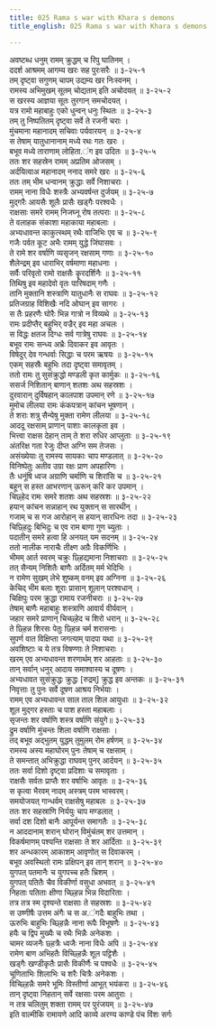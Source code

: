 ```yaml
---
title: 025 Rama s war with Khara s demons
title_english: 025 Rama s war with Khara s demons

---
```

अवष्टब्ध धनुम् रामम् क्रुद्धम् च रिपु घातिनम् ।  
ददर्श आश्रमम् आगम्य खरः सह पुरःसरैः ॥ ३-२५-१  
तम् दृष्ट्वा सगुणम् चापम् उद्यम्य खर निःस्वनम् ।  
रामस्य अभिमुखम् सूतम् चोद्यताम् इति अचोदयत् ॥ ३-२५-२  
स खरस्य आज्ञया सूतः तुरगान् समचोदयत् ।  
यत्र रामो महाबाहुः एको धुन्वन् धनुः स्थितः ॥ ३-२५-३  
तम् तु निष्पतितम् दृष्ट्वा सर्वे ते रजनी चराः ।  
मुंचमाना महानादम् सचिवाः पर्यवारयन् ॥ ३-२५-४  
स तेषाम् यातुधानानाम् मध्ये रथः गतः खरः ।  
बभूव मध्ये ताराणाम् लोहिता.ंग इव उदितः ॥ ३-२५-५  
ततः शर सहस्रेन रामम् अप्रतिम ओजसम् ।  
अर्दयित्वाअ महानादम् ननाद समरे खरः ॥ ३-२५-६  
ततः तम् भीम धन्वानम् क्रुद्धाः सर्वे निशाचराः ।  
रामम् नाना विधैः शस्त्रैः अभ्यवर्षन्त दुर्जयम् ॥ ३-२५-७  
मुद्गरैः आयसैः शूलैः प्रासैः खड्गैः परश्वधैः ।  
राक्षसाः समरे रामम् निजघ्नू रोष तत्पराः ॥ ३-२५-८  
ते वलाहक संकाशा महाकाया महाबलाः ।  
अभ्यधावन्त काकुत्स्थम् रथैः वाजिभिः एव च ॥ ३-२५-९  
गजैः पर्वत कूट अभैः रामम् युद्धे जिंघासवः ।  
ते रामे शर वर्षाणि व्यसृजन् रक्षसाम् गणाः ॥ ३-२५-१०  
शैलेन्द्रम् इव धाराभिर् वर्षमाणा महाधनाः ।  
सर्वैः परिवृतो रामो राक्षसैः कॄरदर्शिनैः ॥ ३-२५-११  
तिथिषु इव महादेवो वृतः पारिषदाम् गणैः ।  
तानि मुक्तानि शस्त्राणि यातुधानैः स राघवः ॥ ३-२५-१२  
प्रतिजग्राह विशिखैः नदि ओघान् इव सागरः ।  
स तैः प्रहरणैः घोरैः भिन्न गात्रो न विव्यथे ॥ ३-२५-१३  
रामः प्रदीप्तैर् बहुभिर् वज्रैर् इव महा अचलः ।  
स विद्धः क्षतज दिग्धः सर्व गात्रेषु राघवः ॥ ३-२५-१४  
बभूव रामः सन्ध्य अभ्रैः दिवाकर इव आवृतः ।  
विषेदुर् देव गन्धर्वाः सिद्धाः च परम ऋषयः ॥ ३-२५-१५  
एकम् सहस्रैः बहुभिः तदा दृष्ट्वा समावृतम् ।  
ततो रामः तु सुसंक्रुद्धो मण्डली कृत कार्मुकः ॥ ३-२५-१६  
ससर्ज निशितान् बाणान् शतशः अथ सहस्रशः ।  
दुरवारान् दुर्विषहान् कालपाश उपमान् रणे ॥ ३-२५-१७  
मुमोच लीलया रामः कंकपत्रान् कांचन भूषणान् ।  
ते शराः शत्रु सैन्येषु मुक्ता रामेण लीलया ॥ ३-२५-१८  
आददू रक्षसाम् प्राणान् पाशाः कालकृता इव ।  
भित्त्वा राक्षस देहान् ताम् ते शरा रुधिर आप्लुताः ॥ ३-२५-१९  
अंतरिक्ष गता रेजुः दीप्त अग्नि सम तेजसः ।  
असंख्येयाः तु रामस्य सायकाः चाप मण्डलात् ॥ ३-२५-२०  
विनिष्पेतुः अतीव उग्रा रक्षः प्राण अपहारिणः ।  
तैः धनूंषि ध्वज अग्राणि चर्माणि च शिरांसि च ॥ ३-२५-२१  
बहून् स हस्त आभरणान् ऊरून् करि कर उपमान् ।  
चिछ्हेद रामः समरे शतशः अथ सहस्रशः ॥ ३-२५-२२  
हयान् कांचन सन्नाहान् रथ युक्तान् स सारथीन् ।  
गजाम् च स गज आरोहान् स हयान् सारधिनः तदा ॥ ३-२५-२३  
चिछ्हिदुः बिभिदुः च एव राम बाणा गुण च्युताः ।  
पदातीन् समरे हत्वा हि अनयत् यम सदनम् ॥ ३-२५-२४  
ततो नालीक नाराचैः तीक्ष्ण अग्रैः विकर्णिभिः ।  
भीमम् आर्त स्वरम् चक्रुः छ्हिद्यमाना निशाचराः ॥ ३-२५-२५  
तत् सैन्यम् निशितैः बाणैः अर्दितम् मर्म भेदिभिः ।  
न रामेण सुखम् लेभे शुष्कम् वनम् इव अग्निना ॥ ३-२५-२६  
केचिद् भीम बलाः शूराः प्रासान् शूलान् परश्वधान् ।  
चिक्षिपुः परम क्रुद्धा रामाय रजनीचराः ॥ ३-२५-२७  
तेषाम् बाणैः महाबाहुः शस्त्राणि आवार्य वीर्यवान् ।  
जहार समरे प्राणान् चिच्छ्हेद च शिरो धरान् ॥ ३-२५-२८  
ते छ्हिन्न शिरसः पेतुः छ्हिन्न चर्म शरासनाः ।  
सुपर्ण वात विक्षिप्ता जगत्याम् पादपा यथा ॥ ३-२५-२९  
अवशिष्टाः च ये तत्र विषण्णाः ते निशाचराः ।  
खरम् एव अभ्यधावन्त शरणार्थम् शर आहताः ॥ ३-२५-३०  
तान् सर्वान् धनुर् आदाय समाश्वास्य च दूषणः ।  
अभ्यधावत सुसंक्रुद्धः क्रुद्धः [रुद्रम्] क्रुद्ध इव अन्तकः ॥ ३-२५-३१  
निवृत्ताः तु पुनः सर्वे दूषण आश्रय निर्भयाः ।  
रामम् एव अभ्यधावन्त साल ताल शिल आयुधाः ॥ ३-२५-३२  
शूल मुद्गर हस्ताः च पाश हस्ता महाबलाः ।  
सृजन्तः शर वर्षाणि शस्त्र वर्षाणि संयुगे॥ ३-२५-३३  
द्रुम वर्षाणि मुंचन्तः शिला वर्षाणि राक्षसाः ।  
तद् बभूव अद्भुतम् युद्धम् तुमुलम् रोम हर्षणम् ॥ ३-२५-३४  
रामस्य अस्य महाघोरम् पुनः तेषाम् च रक्षसाम् ।  
ते समन्तात् अभिक्रुद्धा राघवम् पुनर् आर्दयन् ॥ ३-२५-३५  
ततः सर्वा दिशो दृष्ट्वा प्रदिशाः च समावृताः ।  
राक्षसैः सर्वतः प्राप्तैः शर वर्षाभिः आवृतः ॥ ३-२५-३६  
स कृत्वा भैरवम् नादम् अस्त्रम् परम भास्वरम्।  
समयोजयत् गान्धर्वम् राक्षसेषु महाबलः ॥ ३-२५-३७  
ततः शर सहस्राणि निर्ययुः चाप मण्डलात् ।  
सर्वा दश दिशो बानैः आपूर्यन्त समागतैः ॥ ३-२५-३८  
न आददानाम् शरान् घोरान् विमुंचंतम् शर उत्तमान् ।  
विकर्षमाणम् पश्यन्ति राक्षसाः ते शर आर्दिताः ॥ ३-२५-३९  
शर अन्धकारम् आकाशम् आवृणोत् स दिवाकरम् ।  
बभूव अवस्थितो रामः प्रक्षिपन् इव तान् शरान् ॥ ३-२५-४०  
युगपत् पतमानैः च युगपच्च हतैः भ्रिशम् ।  
युगपत् पतितैः चैव विकीर्णा वसुधा अभवत् ॥ ३-२५-४१  
निहताः पतिताः क्षीणा च्छ्हिन्न भिन्न विदारिताः ।  
तत्र तत्र स्म दृश्यन्ते राक्षसाः ते सहस्रशः ॥ ३-२५-४२  
स उष्णीषैः उत्तम अंगैः च स अ.ंगदैः बाहुभिः तथा ।  
ऊरुभिः बाहुभिः च्छ्हिन्नैः नाना रूपैः विभूषणैः ॥ ३-२५-४३  
हयैः च द्विप मुख्यैः च रथैः भिन्नैः अनेकशः ।  
चामर व्यजनैः छ्हत्रैः ध्वजैः नाना विधैः अपि ॥ ३-२५-४४  
रामेण बाण अभिहतैः विच्छ्हिन्नैः शूल पट्टिशैः ।  
खड्गैः खण्डीकृतैः प्रासैः विकीर्णैः च पश्वधैः ॥ ३-२५-४५  
चूणिताभिः शिलाभिः च शरैः चित्रैः अनेकशः ।  
विच्छ्हिन्नैः समरे भूमिः विस्तीर्णा आभूत् भयंकरा ॥ ३-२५-४६  
तान् दृष्ट्वा निहतान् सर्वे रक्षसाः परम आतुराः ।  
न तत्र चलितुम् शक्ता रामम् पर पुरंजयम् ॥ ३-२५-४७  
इति वाल्मीकि रामायणे आदि काव्ये अरण्य काण्डे पंच विंशः सर्गः